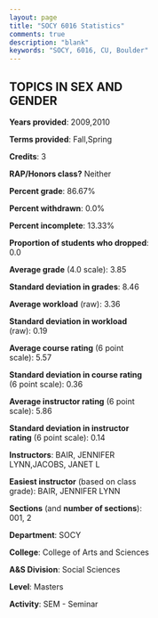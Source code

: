 ```yaml
---
layout: page
title: "SOCY 6016 Statistics"
comments: true
description: "blank"
keywords: "SOCY, 6016, CU, Boulder"
--- 
```

<head>
<script src="https://ajax.googleapis.com/ajax/libs/jquery/2.1.3/jquery.min.js"></script>
<script src="https://dl.dropboxusercontent.com/s/pc42nxpaw1ea4o9/highcharts.js?dl=0"></script>
<!-- <script src="../assets/js/highcharts.js"></script> -->
<style type="text/css">@font-face {
	font-family: "Bebas Neue";
	src: url(https://www.filehosting.org/file/details/544349/BebasNeue%20Regular.otf) format("opentype");
	}
	h1.Bebas { 
		font-family: "Bebas Neue", Verdana, Tahoma;
	}
</style>
</head>
<body>
	<div id="container" style="float: right; width: 45%; height: 88%; margin-left: 2.5%; margin-right: 2.5%;"></div>
	<script language="JavaScript">
		$(document).ready(function() {
		var chart = {type: 'column'};
		var title = {text: 'Grade Distribution'};
		var xAxis = {categories: ['A','B','C','D','F'],crosshair: true};
		var yAxis = {min: 0,title: {text: 'Percentage'}};
		var tooltip = {headerFormat: '<center><b><span style="font-size:20px">{point.key}</span></b></center>',
		               pointFormat: '<td style="padding:0"><b>{point.y:.1f}%</b></td>',
		               footerFormat: '</table>',shared: true,useHTML: true};
		var plotOptions = {column: {pointPadding: 0.0,borderWidth: 0}};  
		var credits = {enabled: false};var series= [{name: 'Percent',data: [96.15,3.85,0.0,0.0,0.0,]}];
		var json = {};
		json.chart = chart;
		json.title = title;
		json.tooltip = tooltip;
		json.xAxis = xAxis;
		json.yAxis = yAxis;  
		json.series = series;
		json.plotOptions = plotOptions;  
		json.credits = credits;
		$('#container').highcharts(json);
	});
	</script>
</body>
			   
## TOPICS IN SEX AND GENDER

**Years provided**: 2009,2010

**Terms provided**: Fall,Spring

**Credits**: 3

**RAP/Honors class?** Neither

**Percent grade**: 86.67%

**Percent withdrawn**: 0.0%

**Percent incomplete**: 13.33%

**Proportion of students who dropped**: 0.0

**Average grade** (4.0 scale): 3.85

**Standard deviation in grades**: 8.46

**Average workload** (raw): 3.36

**Standard deviation in workload** (raw): 0.19

**Average course rating** (6 point scale): 5.57

**Standard deviation in course rating** (6 point scale): 0.36

**Average instructor rating** (6 point scale): 5.86

**Standard deviation in instructor rating** (6 point scale): 0.14

**Instructors**: BAIR, JENNIFER LYNN,JACOBS, JANET L

**Easiest instructor** (based on class grade): BAIR, JENNIFER LYNN

**Sections** (and **number of sections**): 001, 2

**Department**: SOCY

**College**: College of Arts and Sciences

**A&S Division**: Social Sciences

**Level**: Masters

**Activity**: SEM - Seminar